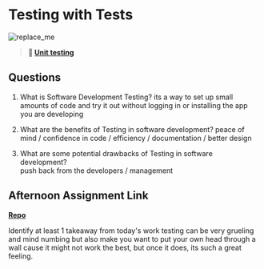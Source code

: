 # Testing with Tests

![replace_me](https://codeworks.blob.core.windows.net/public/assets/img/illustrations/placeholder.svg)

> **📖 [Unit testing](https://codeworksacademy.com/fs-student-guide/resources/wk8-9/03-Unit-Testing)**

## Questions

1. What is Software Development Testing?
    its a way to set up small amounts of code and try it out without logging in or installing the app you are developing

2. What are the benefits of Testing in software development?
    peace of mind / confidence in code / efficiency / documentation / better design

3. What are some potential drawbacks of Testing in software development?   
    push back from the developers / management


## Afternoon Assignment Link

**[Repo](https://github.com/KendallPowell/MovieKnight)**

Identify at least 1 takeaway from today's work
testing can be very grueling and mind numbing but also make you want to put your own head through a wall cause it might not work the best, but once it does, its such a great feeling.
